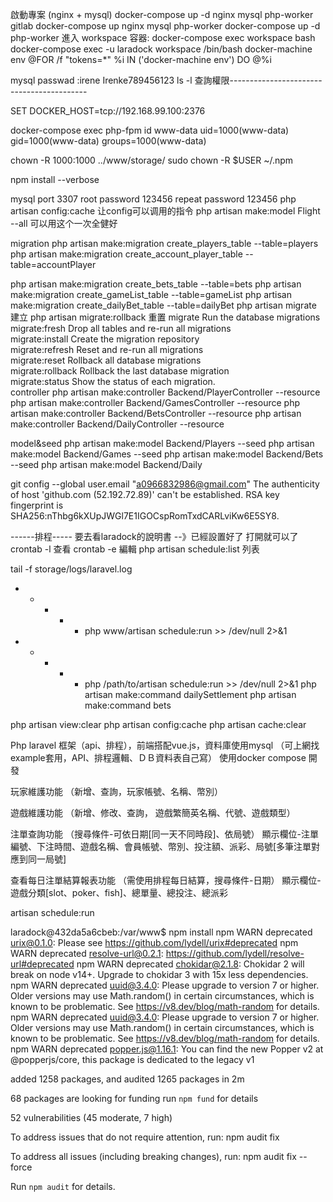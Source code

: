 啟動專案 (nginx + mysql)
docker-compose up -d nginx mysql php-worker gitlab
docker-compose up nginx mysql php-worker
docker-compose up -d php-worker
進入 workspace 容器:
docker-compose exec workspace bash
docker-compose exec -u laradock workspace /bin/bash
docker-machine env
@FOR /f "tokens=*" %i IN ('docker-machine env') DO @%i

mysql passwad :irene  Irenke789456123
ls -l 查詢權限------------------------------------------

SET DOCKER_HOST=tcp://192.168.99.100:2376

docker-compose exec php-fpm id www-data
uid=1000(www-data) gid=1000(www-data) groups=1000(www-data)

chown -R 1000:1000 ../www/storage/
sudo chown -R $USER ~/.npm

npm install --verbose

mysql port 3307
root password 123456
repeat password 123456
php artisan config:cache  让config可以调用的指令
php artisan make:model Flight --all 可以用这个一次全健好

migration
php artisan make:migration create_players_table --table=players
     php artisan make:migration create_account_player_table --table=accountPlayer

php artisan make:migration create_bets_table --table=bets
php artisan make:migration create_gameList_table --table=gameList
php artisan make:migration create_dailyBet_table --table=dailyBet
php artisan migrate  建立
php artisan migrate:rollback 重置
     migrate   Run the database migrations                
      migrate:fresh    Drop all tables and re-run all migrations  
      migrate:install  Create the migration repository            
      migrate:refresh  Reset and re-run all migrations            
      migrate:reset    Rollback all database migrations           
      migrate:rollback Rollback the last database migration       
      migrate:status   Show the status of each migration.      
controller
php artisan make:controller Backend/PlayerController --resource
php artisan make:controller Backend/GamesController --resource
php artisan make:controller Backend/BetsController --resource
php artisan make:controller Backend/DailyController --resource

model&seed
php artisan make:model Backend/Players --seed
php artisan make:model Backend/Games --seed
php artisan make:model Backend/Bets --seed
php artisan make:model Backend/Daily 


git config --global user.email "a0966832986@gmail.com"
The authenticity of host 'github.com (52.192.72.89)' can't be established.
RSA key fingerprint is SHA256:nThbg6kXUpJWGl7E1IGOCspRomTxdCARLviKw6E5SY8.

------排程----- 要去看laradock的說明書 --》已經設置好了 打開就可以了
crontab -l 查看
crontab -e 編輯
php artisan schedule:list  列表

tail -f storage/logs/laravel.log
* * * * * php www/artisan schedule:run >> /dev/null 2>&1
* * * * * php /path/to/artisan schedule:run >> /dev/null 2>&1
php artisan make:command dailySettlement
php artisan make:command bets

php artisan view:clear
php artisan config:cache
php artisan cache:clear










Php laravel 框架（api、排程），前端搭配vue.js，資料庫使用mysql
（可上網找example套用，API、排程邏輯、ＤＢ資料表自己寫）
使用docker compose 開發

玩家維護功能
（新增、查詢，玩家帳號、名稱、幣別）

遊戲維護功能
（新增、修改、查詢，
遊戲繁簡英名稱、代號、遊戲類型）

注單查詢功能
（搜尋條件-可依日期[同一天不同時段]、依局號）
顯示欄位-注單編號、下注時間、遊戲名稱、會員帳號、幣別、投注額、派彩、局號[多筆注單對應到同一局號]

查看每日注單結算報表功能
（需使用排程每日結算，搜尋條件-日期）
顯示欄位-遊戲分類[slot、poker、fish]、總單量、總投注、總派彩

artisan schedule:run


laradock@432da5a6cbeb:/var/www$ npm install
npm WARN deprecated urix@0.1.0: Please see https://github.com/lydell/urix#deprecated
npm WARN deprecated resolve-url@0.2.1: https://github.com/lydell/resolve-url#deprecated
npm WARN deprecated chokidar@2.1.8: Chokidar 2 will break on node v14+. Upgrade to chokidar 3 with 15x less dependencies.
npm WARN deprecated uuid@3.4.0: Please upgrade  to version 7 or higher.  Older versions may use Math.random() in certain circumstances, which is known to be problematic.  See https://v8.dev/blog/math-random for details.
npm WARN deprecated uuid@3.4.0: Please upgrade  to version 7 or higher.  Older versions may use Math.random() in certain circumstances, which is known to be problematic.  See https://v8.dev/blog/math-random for details.
npm WARN deprecated popper.js@1.16.1: You can find the new Popper v2 at @popperjs/core, this package is dedicated to the legacy v1

added 1258 packages, and audited 1265 packages in 2m

68 packages are looking for funding
  run `npm fund` for details

52 vulnerabilities (45 moderate, 7 high)

To address issues that do not require attention, run:
  npm audit fix

To address all issues (including breaking changes), run:
  npm audit fix --force

Run `npm audit` for details.